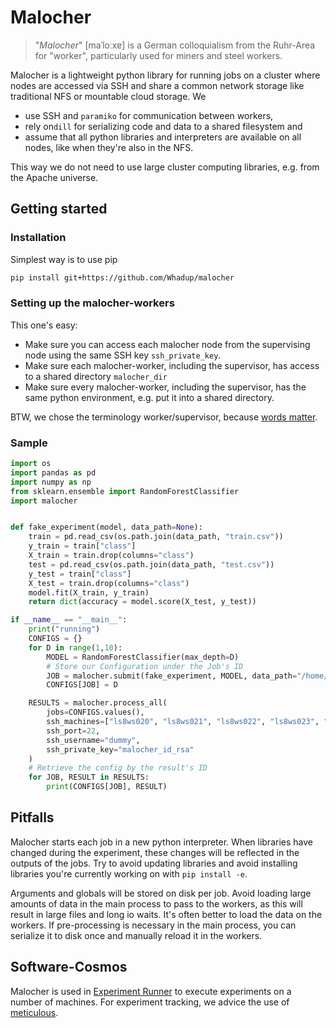 # Malocher

> "*Malocher*" [maˈloːxɐ] is a German colloquialism from the Ruhr-Area for "worker", particularly used for miners and steel workers.

Malocher is a lightweight python library for running jobs on a cluster where nodes are accessed via SSH and share a common network storage like traditional NFS or mountable cloud storage. We

- use SSH and `paramiko` for communication between workers,
- rely on`dill` for serializing code and data to a shared filesystem and
- assume that all python libraries and interpreters are available on all nodes, like when they're also in the NFS.

This way we do not need to use large cluster computing libraries, e.g. from the Apache universe.

## Getting started

### Installation

Simplest way is to use pip

```bash
pip install git+https://github.com/Whadup/malocher
```

### Setting up the malocher-workers

This one's easy: 

- Make sure you can access each malocher node from the supervising node using the same SSH key `ssh_private_key`.
- Make sure each malocher-worker, including the supervisor, has access to a shared directory `malocher_dir`
- Make sure every malocher-worker, including the supervisor, has the same python environment, e.g. put it into a shared directory.

BTW, we chose the terminology worker/supervisor, because [words matter](https://thenewstack.io/words-matter-finally-tech-looks-at-removing-exclusionary-language/).

### Sample

```python
import os
import pandas as pd
import numpy as np
from sklearn.ensemble import RandomForestClassifier
import malocher


def fake_experiment(model, data_path=None):
    train = pd.read_csv(os.path.join(data_path, "train.csv"))
    y_train = train["class"]
    X_train = train.drop(columns="class")
    test = pd.read_csv(os.path.join(data_path, "test.csv"))
    y_test = train["class"]
    X_test = train.drop(columns="class")
    model.fit(X_train, y_train)
    return dict(accuracy = model.score(X_test, y_test))

if __name__ == "__main__":
    print("running")
    CONFIGS = {}
    for D in range(1,10):
        MODEL = RandomForestClassifier(max_depth=D)
        # Store our Configuration under the Job's ID
        JOB = malocher.submit(fake_experiment, MODEL, data_path="/home/share/datensaetze/pamono")
        CONFIGS[JOB] = D

    RESULTS = malocher.process_all(
        jobs=CONFIGS.values(),
        ssh_machines=["ls8ws020", "ls8ws021", "ls8ws022", "ls8ws023", "ls8ws024", "ls8ws025"],
        ssh_port=22,
        ssh_username="dummy",
        ssh_private_key="malocher_id_rsa"
    )
    # Retrieve the config by the result's ID
    for JOB, RESULT in RESULTS:
        print(CONFIGS[JOB], RESULT)
```

## Pitfalls

Malocher starts each job in a new python interpreter. When libraries have changed during the experiment, these changes will be reflected in the outputs of the jobs. Try to avoid updating libraries and avoid installing libraries you're currently working on with `pip install -e`.

Arguments and globals will be stored on disk per job. Avoid loading large amounts of data in the main process to pass to the workers, as this will result in large files and long io waits. It's often better to load the data on the workers. If pre-processing is necessary in the main process, you can serialize it to disk once and manually reload it in the workers.

## Software-Cosmos
Malocher is used in [Experiment Runner](https://github.com/sbuschjaeger/experiment_runner) to execute experiments on a number of machines.
For experiment tracking, we advice the use of [meticulous](https://github.com/AshwinParanjape/meticulous-ml/).

